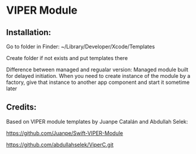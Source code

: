 # VIPER Module

## Installation:

Go to folder in Finder: ~/Library/Developer/Xcode/Templates

Create folder if not exists and put templates there

Difference between managed and regualar version: Managed module built for delayed initiation. When you need to create instance of the module by a factory, give that instance to another app component and start it sometime later

## Credits:

Based on VIPER module templates by Juanpe Catalán and Abdullah Selek:

https://github.com/Juanpe/Swift-VIPER-Module

https://github.com/abdullahselek/ViperC.git
